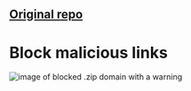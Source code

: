 ## [Original repo](https://github.com/jamescball/.ZIP-Domain-Warning)

# Block malicious links

![image of blocked .zip domain with a warning](https://github.com/kckarnige/Malicious-Domain-Warning/blob/main/Screenshot.png?raw=true)
